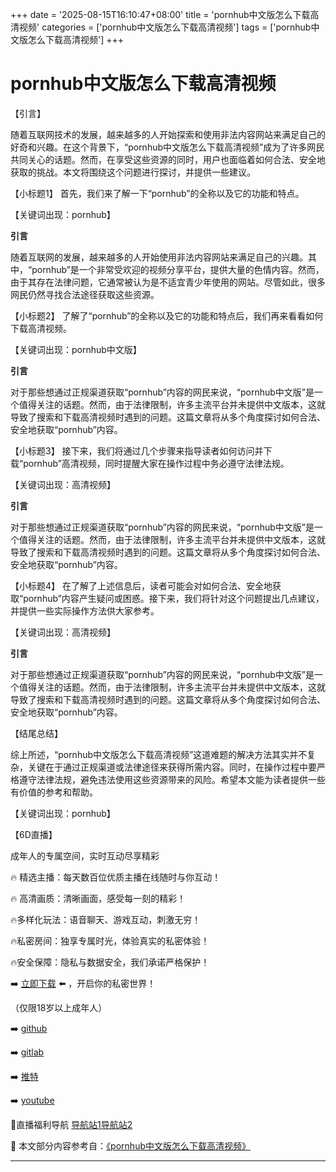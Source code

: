 +++
date = '2025-08-15T16:10:47+08:00'
title = 'pornhub中文版怎么下载高清视频'
categories = ['pornhub中文版怎么下载高清视频']
tags = ['pornhub中文版怎么下载高清视频']
+++

# pornhub中文版怎么下载高清视频

【引言】

随着互联网技术的发展，越来越多的人开始探索和使用非法内容网站来满足自己的好奇和兴趣。在这个背景下，“pornhub中文版怎么下载高清视频”成为了许多网民共同关心的话题。然而，在享受这些资源的同时，用户也面临着如何合法、安全地获取的挑战。本文将围绕这个问题进行探讨，并提供一些建议。

【小标题1】
首先，我们来了解一下“pornhub”的全称以及它的功能和特点。

【关键词出现：pornhub】

**引言**

随着互联网的发展，越来越多的人开始使用非法内容网站来满足自己的兴趣。其中，“pornhub”是一个非常受欢迎的视频分享平台，提供大量的色情内容。然而，由于其存在法律问题，它通常被认为是不适宜青少年使用的网站。尽管如此，很多网民仍然寻找合法途径获取这些资源。

【小标题2】
了解了“pornhub”的全称以及它的功能和特点后，我们再来看看如何下载高清视频。

【关键词出现：pornhub中文版】

**引言**

对于那些想通过正规渠道获取“pornhub”内容的网民来说，“pornhub中文版”是一个值得关注的话题。然而，由于法律限制，许多主流平台并未提供中文版本，这就导致了搜索和下载高清视频时遇到的问题。这篇文章将从多个角度探讨如何合法、安全地获取“pornhub”内容。

【小标题3】
接下来，我们将通过几个步骤来指导读者如何访问并下载“pornhub”高清视频，同时提醒大家在操作过程中务必遵守法律法规。

【关键词出现：高清视频】

**引言**

对于那些想通过正规渠道获取“pornhub”内容的网民来说，“pornhub中文版”是一个值得关注的话题。然而，由于法律限制，许多主流平台并未提供中文版本，这就导致了搜索和下载高清视频时遇到的问题。这篇文章将从多个角度探讨如何合法、安全地获取“pornhub”内容。

【小标题4】
在了解了上述信息后，读者可能会对如何合法、安全地获取“pornhub”内容产生疑问或困惑。接下来，我们将针对这个问题提出几点建议，并提供一些实际操作方法供大家参考。

【关键词出现：高清视频】

**引言**

对于那些想通过正规渠道获取“pornhub”内容的网民来说，“pornhub中文版”是一个值得关注的话题。然而，由于法律限制，许多主流平台并未提供中文版本，这就导致了搜索和下载高清视频时遇到的问题。这篇文章将从多个角度探讨如何合法、安全地获取“pornhub”内容。

【结尾总结】

综上所述，“pornhub中文版怎么下载高清视频”这道难题的解决方法其实并不复杂，关键在于通过正规渠道或法律途径来获得所需内容。同时，在操作过程中要严格遵守法律法规，避免违法使用这些资源带来的风险。希望本文能为读者提供一些有价值的参考和帮助。

【关键词出现：pornhub】

【6D直播】

 成年人的专属空间，实时互动尽享精彩

🔥 精选主播：每天数百位优质主播在线随时与你互动！

🔥 高清画质：清晰画面，感受每一刻的精彩！

🔥多样化玩法：语音聊天、游戏互动，刺激无穷！

🔥私密房间：独享专属时光，体验真实的私密体验！

🔥安全保障：隐私与数据安全，我们承诺严格保护！

➡️ [立即下载](https://down123.s3.ap-east-1.amazonaws.com/down/down.html?channelCode=blog) ⬅️ ，开启你的私密世界！

 （仅限18岁以上成年人）

➡️ [github](https://aldult-live.github.io/)

➡️ [gitlab](https://seo-09598d.gitlab.io/)

➡️ [推特](https://x.com/wegame33)

➡️ [youtube](https://www.youtube.com/@6Dlive)

🔞直播福利导航   [导航站1](https://webstack-86085a.gitlab.io/)[导航站2](https://onlygit123-2.github.io/)

📘 本文部分内容参考自：[《pornhub中文版怎么下载高清视频》](https://webstack-hugo-16.pages.dev/)

---
